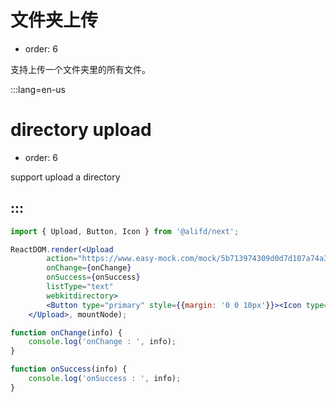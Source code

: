 # 文件夹上传

- order: 6

支持上传一个文件夹里的所有文件。


:::lang=en-us

# directory upload

- order: 6

support upload a directory

:::
---

````jsx
import { Upload, Button, Icon } from '@alifd/next';

ReactDOM.render(<Upload
        action="https://www.easy-mock.com/mock/5b713974309d0d7d107a74a3/alifd/upload"
        onChange={onChange}
        onSuccess={onSuccess}
        listType="text"
        webkitdirectory>
        <Button type="primary" style={{margin: '0 0 10px'}}><Icon type="upload"/>Upload Directory</Button>
    </Upload>, mountNode);

function onChange(info) {
    console.log('onChange : ', info);
}

function onSuccess(info) {
    console.log('onSuccess : ', info);
}
````
